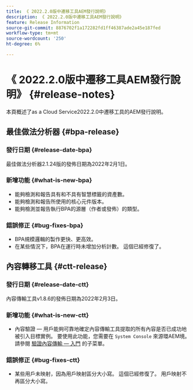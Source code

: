 ```yaml
---
title: 《 2022.2.0版中遷移工具AEM發行說明》
description: 《 2022.2.0版中遷移工具AEM發行說明》
feature: Release Information
source-git-commit: 8876702f1a172282fd1ff46387ade2a45e187fed
workflow-type: tm+mt
source-wordcount: '250'
ht-degree: 6%

---
```



# 《 2022.2.0版中遷移工具AEM發行說明》 {#release-notes}

本頁概述了as a Cloud Service2022.2.0中遷移工具的AEM發行說明。

## 最佳做法分析器 {#bpa-release}

### 發行日期 {#release-date-bpa}

最佳做法分析器2.1.24版的發佈日期為2022年2月1日。

### 新增功能 {#what-is-new-bpa}

* 能夠檢測和報告具有和不具有智慧標籤的資產數。
* 能夠檢測和報告所使用的核心元件版本。
* 能夠檢測並報告執行BPA的源層（作者或發佈）的類型。

### 錯誤修正 {#bug-fixes-bpa}

* BPA規模邏輯的製作更快、更高效。
* 在某些情況下，BPA在運行時未增加分析計數。 這個已經修復了。

## 內容轉移工具 {#ctt-release}

### 發行日期 {#release-date-ctt}

內容傳輸工具v1.8.6的發佈日期為2022年2月3日。

### 新增功能 {#what-is-new-ctt}

* 內容驗證 — 用戶能夠可靠地確定內容傳輸工具提取的所有內容是否已成功地被引入目標實例。 要使用此功能，您需要在 `System Console` 來源環AEM境。 請參閱 [驗證內容傳輸 — 入門](https://experienceleague.adobe.com/docs/experience-manager-cloud-service/content/migration-journey/cloud-migration/content-transfer-tool/validating-content-transfers.html?lang=en#getting-started) 的子菜單。

### 錯誤修正 {#bug-fixes-ctt}

* 某些用戶未映射，因為用戶映射區分大小寫。 這個已經修復了。 用戶映射不再區分大小寫。

